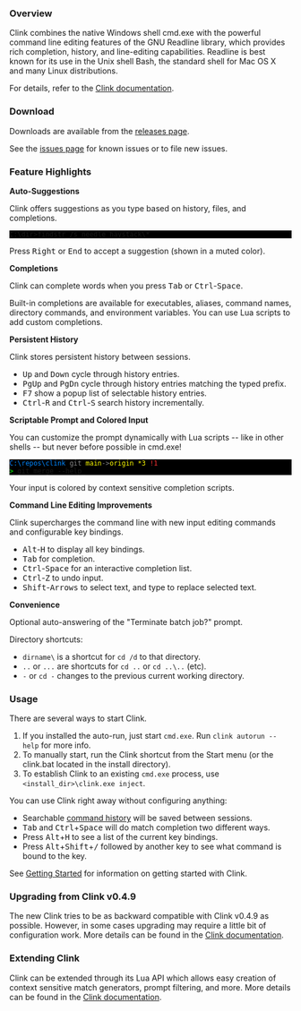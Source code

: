 ### Overview

Clink combines the native Windows shell cmd.exe with the powerful command line editing features of the GNU Readline library, which provides rich completion, history, and line-editing capabilities. Readline is best known for its use in the Unix shell Bash, the standard shell for Mac OS X and many Linux distributions.

For details, refer to the [Clink documentation](https://chrisant996.github.io/clink/clink.html).

### Download

Downloads are available from the [releases page](https://github.com/chrisant996/clink/releases).

See the [issues page](https://github.com/chrisant996/clink/issues) for known issues or to file new issues.

### Feature Highlights

<div class="promo_box">
<div class="promo_box">
<div class="promo_block">

<p><b>Auto-Suggestions</b></p>

<p>Clink offers suggestions as you type based on history, files, and completions.</p>

<pre style="border-radius:initial;border:initial;background-color:black"><code class="plaintext" style="background-color:black"><span class="color_default">C:\dir><span class="color_executable">findstr</span><span class="cursor">_</span><span class="color_suggestion">/s needle haystack\*</span></span>
</code></pre>

<p>Press <kbd>Right</kbd> or <kbd>End</kbd> to accept a suggestion (shown in a muted color).</p>

</div>
<div class="promo_block">

<p><b>Completions</b></p>

<p>Clink can complete words when you press <kbd>Tab</kbd> or <kbd>Ctrl</kbd>-<kbd>Space</kbd>.</p>

<p>Built-in completions are available for executables, aliases, command names, directory commands, and environment variables.  You can use Lua scripts to add custom completions.</p>

</div>
</div>
<div class="promo_box">
<div class="promo_block">

<p><b>Persistent History</b></p>

<p>Clink stores persistent history between sessions.</p>

<ul>
<li><kbd>Up</kbd> and <kbd>Down</kbd> cycle through history entries.</li>
<li><kbd>PgUp</kbd> and <kbd>PgDn</kbd> cycle through history entries matching the typed prefix.</li>
<li><kbd>F7</kbd> show a popup list of selectable history entries.</li>
<li><kbd>Ctrl</kbd>-<kbd>R</kbd> and <kbd>Ctrl</kbd>-<kbd>S</kbd> search history incrementally.</li>
</ul>

</div>
<div class="promo_block">

<p><b>Scriptable Prompt and Colored Input</b></p>

<p>You can customize the prompt dynamically with Lua scripts -- like in other shells -- but never before possible in cmd.exe!</p>

<pre style="border-radius:initial;border:initial;background-color:black"><code class="plaintext" style="background-color:black"><span class="color_default"><span style="color:#0087ff">C:\repos\clink</span> <span style="color:#888">git</span> <span style="color:#ff0">main</span><span style="color:#888">-></span><span style="color:#ff0">origin *3</span> <span style="color:#f33">!1</span>
<span style="color:#0f0">></span> <span class="color_argmatcher">git</span> <span class="color_arg">merge</span> <span class="color_flag">--help</span><span class="cursor">_</span></span>
</code></pre>

<p>Your input is colored by context sensitive completion scripts.</p>

</div>
</div>
<div class="promo_box">
<div class="promo_block">

<p><b>Command Line Editing Improvements</b></p>

<p>Clink supercharges the command line with new input editing commands and configurable key bindings.</p>

<ul>
<li><kbd>Alt</kbd>-<kbd>H</kbd> to display all key bindings.</li>
<li><kbd>Tab</kbd> for completion.</li>
<li><kbd>Ctrl</kbd>-<kbd>Space</kbd> for an interactive completion list.</li>
<li><kbd>Ctrl</kbd>-<kbd>Z</kbd> to undo input.</li>
<li><kbd>Shift</kbd>-<kbd>Arrows</kbd> to select text, and type to replace selected text.</li>
</ul>

</div>
<div class="promo_block">

<p><b>Convenience</b></p>

<p>Optional auto-answering of the "Terminate batch job?" prompt.</p>

<p>Directory shortcuts:</p>
<ul>
<li><code>dirname\</code> is a shortcut for <code>cd /d</code> to that directory.</li>
<li><code>..</code> or <code>...</code> are shortcuts for <code>cd ..</code> or <code>cd ..\..</code> (etc).</li>
<li><code>-</code> or <code>cd -</code> changes to the previous current working directory.</li>
</ul>

</div>
</div>
</div>

### Usage

There are several ways to start Clink.

1. If you installed the auto-run, just start `cmd.exe`.  Run `clink autorun --help` for more info.
2. To manually start, run the Clink shortcut from the Start menu (or the clink.bat located in the install directory).
3. To establish Clink to an existing `cmd.exe` process, use `<install_dir>\clink.exe inject`.

You can use Clink right away without configuring anything:

- Searchable [command history](#saved-command-history) will be saved between sessions.
- <kbd>Tab</kbd> and <kbd>Ctrl</kbd>+<kbd>Space</kbd> will do match completion two different ways.
- Press <kbd>Alt</kbd>+<kbd>H</kbd> to see a list of the current key bindings.
- Press <kbd>Alt</kbd>+<kbd>Shift</kbd>+<kbd>/</kbd> followed by another key to see what command is bound to the key.

See [Getting Started](https://chrisant996.github.io/clink/clink.html#getting-started) for information on getting started with Clink.

### Upgrading from Clink v0.4.9

The new Clink tries to be as backward compatible with Clink v0.4.9 as possible. However, in some cases upgrading may require a little bit of configuration work. More details can be found in the [Clink documentation](https://chrisant996.github.io/clink/clink.html).

### Extending Clink

Clink can be extended through its Lua API which allows easy creation of context sensitive match generators, prompt filtering, and more. More details can be found in the [Clink documentation](https://chrisant996.github.io/clink/clink.html).

